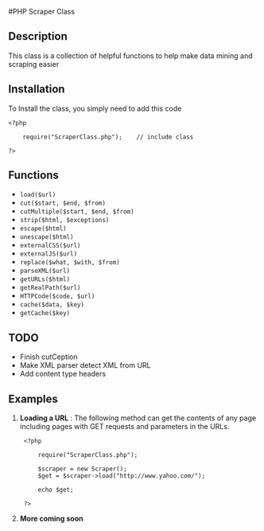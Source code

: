 #PHP Scraper Class

## Description

This class is a collection of helpful functions to help make data mining and scraping easier

## Installation

To Install the class, you simply need to add this code

	<?php
	
		require("ScraperClass.php");	// include class
	
	?>

## Functions

* `load($url)`
* `cut($start, $end, $from)`
* `cutMultiple($start, $end, $from)`
* `strip($html, $exceptions)`
* `escape($html)`
* `unescape($html)`
* `externalCSS($url)`
* `externalJS($url)`
* `replace($what, $with, $from)`
* `parseXML($url)`
* `getURLs($html)`
* `getRealPath($url)`
* `HTTPCode($code, $url)`
* `cache($data, $key)`
* `getCache($key)`


## TODO

* Finish cutCeption
* Make XML parser detect XML from URL
* Add content type headers

## Examples
	
1. **Loading a URL** :
	The following method can get the contents of any page including pages with GET requests and parameters in the URLs.

		<?php
		
			require("ScraperClass.php");
		
			$scraper = new Scraper();
			$get = $scraper->load("http://www.yahoo.com/");
		
			echo $get;
		
		?>

1. **More coming soon**